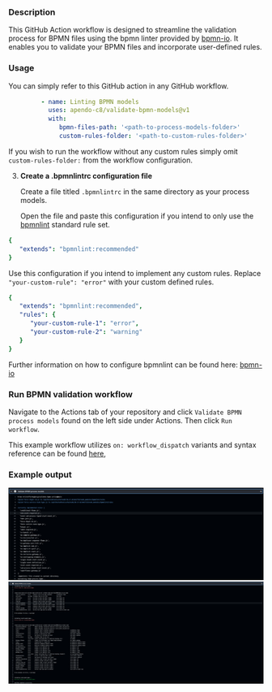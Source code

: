 ### Description

This GitHub Action workflow is designed to streamline the validation process for BPMN files using the bpmn linter provided by [bpmn-io](https://github.com/bpmn-io). It enables you to validate your BPMN files and incorporate user-defined rules.

### Usage

You can simply refer to this GitHub action in any GitHub workflow.

```yaml
         - name: Linting BPMN models
           uses: apendo-c8/validate-bpmn-models@v1
           with:
              bpmn-files-path: '<path-to-process-models-folder>'
              custom-rules-folder: '<path-to-custom-rules-folder>'
```

If you wish to run the workflow without any custom rules simply omit `custom-rules-folder:` 
from the workflow configuration. 


3. **Create a .bpmnlintrc configuration file**
      
   Create a file titled `.bpmnlintrc` in the same directory as your process models.


   Open the file and paste this configuration if you intend to only use the [bpmnlint](https://github.com/bpmn-io/bpmnlint) standard rule set.

```yaml
{
   "extends": "bpmnlint:recommended"
}
```
Use this configuration if you intend to implement any custom rules.
Replace `"your-custom-rule": "error"` with your custom defined rules.
```yaml
{
   "extends": "bpmnlint:recommended",
   "rules": {
      "your-custom-rule-1": "error",
      "your-custom-rule-2": "warning"
   }
}
```
Further information on how to configure bpmnlint can be found here: [bpmn-io](https://github.com/bpmn-io/bpmnlint)

### Run BPMN validation workflow

Navigate to the Actions tab of your repository and click `Validate BPMN process models` found on the left side under Actions. Then click `Run workflow`.

This example workflow utilizes `on: workflow_dispatch` variants and syntax reference can be found [here](https://docs.github.com/en/actions/using-workflows/workflow-syntax-for-github-actions),

### Example output

![Image](images/output-rules.png)
![Image](images/output-validation.png)
